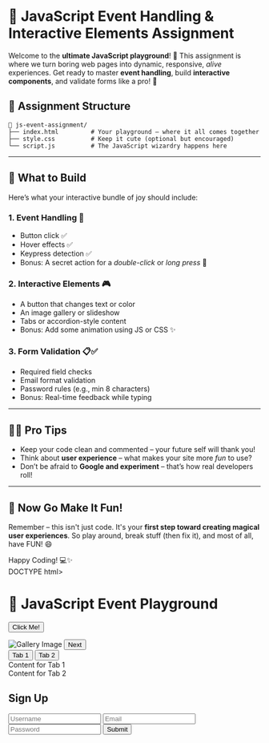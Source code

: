 # 🎯 JavaScript Event Handling & Interactive Elements Assignment

Welcome to the **ultimate JavaScript playground**! 🎉 This assignment is where we turn boring web pages into dynamic, responsive, *alive* experiences. Get ready to master **event handling**, build **interactive components**, and validate forms like a pro! 💪

## 📁 Assignment Structure

```
📂 js-event-assignment/
├── index.html         # Your playground – where it all comes together
├── style.css          # Keep it cute (optional but encouraged)
└── script.js          # The JavaScript wizardry happens here
```

---

## 🧪 What to Build

Here’s what your interactive bundle of joy should include:

### 1. Event Handling 🎈  
- Button click ✅  
- Hover effects ✅  
- Keypress detection ✅  
- Bonus: A secret action for a *double-click* or *long press* 🤫

### 2. Interactive Elements 🎮  
- A button that changes text or color  
- An image gallery or slideshow  
- Tabs or accordion-style content  
- Bonus: Add some animation using JS or CSS ✨

### 3. Form Validation 📋✅  
- Required field checks  
- Email format validation  
- Password rules (e.g., min 8 characters)  
- Bonus: Real-time feedback while typing

---

## 🧙‍♂️ Pro Tips

- Keep your code clean and commented – your future self will thank you!
- Think about **user experience** – what makes your site more *fun* to use?
- Don’t be afraid to **Google and experiment** – that’s how real developers roll!

---

## 🎉 Now Go Make It Fun!

Remember – this isn't just code. It's your **first step toward creating magical user experiences**. So play around, break stuff (then fix it), and most of all, have FUN! 😄

Happy Coding! 💻✨  
DOCTYPE html>
<html lang="en">
<head>
  <meta charset="UTF-8" />
  <meta name="viewport" content="width=device-width, initial-scale=1.0"/>
  <title>JS Event Assignment</title>
  <link rel="stylesheet" href="style.css" />
</head>
<body>
  <h1>🎉 JavaScript Event Playground</h1>

  <!-- Button -->
  <button id="magicBtn">Click Me!</button>

  <!-- Image Gallery -->
  <div class="gallery">
    <img id="galleryImage" src="https://via.placeholder.com/300" alt="Gallery Image" />
    <button id="nextImage">Next</button>
  </div>

  <!-- Tabs -->
  <div class="tabs">
    <button class="tab" data-tab="1">Tab 1</button>
    <button class="tab" data-tab="2">Tab 2</button>
    <div class="tab-content" id="tab1">Content for Tab 1</div>
    <div class="tab-content" id="tab2">Content for Tab 2</div>
  </div>

  <!-- Form -->
  <form id="signupForm">
    <h2>Sign Up</h2>
    <input type="text" id="username" placeholder="Username" required />
    <input type="email" id="email" placeholder="Email" required />
    <input type="password" id="password" placeholder="Password" required />
    <button type="submit">Submit</button>
    <p id="formMessage"></p>
  </form>

  <script src="script.js"></script>
</body>
</html>
